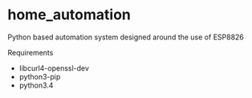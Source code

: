 # home_automation
Python based automation system designed around the use of ESP8826


Requirements
- libcurl4-openssl-dev
- python3-pip
- python3.4
